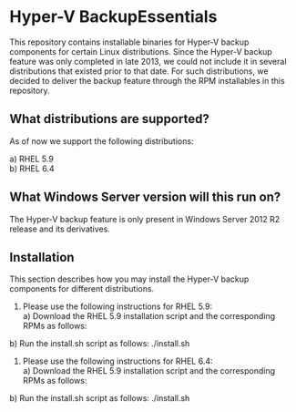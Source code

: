 Hyper-V BackupEssentials
========================

This repository contains installable binaries for Hyper-V backup 
components for certain Linux distributions. Since the Hyper-V backup
feature was only completed in late 2013, we could not include it
in several distributions that existed prior to that date. For such
distributions, we decided to deliver the backup feature through
the RPM installables in this repository.

What distributions are supported?
---------------------------------

As of now we support the following distributions:

a) RHEL 5.9<br>
b) RHEL 6.4<br>

What Windows Server version will this run on?
---------------------------------------------
The Hyper-V backup feature is only present in Windows Server 2012 R2 
release and its derivatives.

Installation
------------
This section describes how you may install the Hyper-V backup 
components for different distributions.<br>

1. Please use the following instructions for RHEL 5.9:<br>
a) Download the RHEL 5.9 installation script and the corresponding
RPMs as follows:

b) Run the install.sh script as follows:
./install.sh

1. Please use the following instructions for RHEL 6.4:<br>
a) Download the RHEL 5.9 installation script and the corresponding
RPMs as follows:

b) Run the install.sh script as follows:
./install.sh
